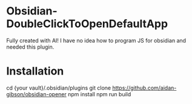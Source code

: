 # Obsidian-DoubleClickToOpenDefaultApp

Fully created with AI! I have no idea how to program JS for obsidian and needed this plugin.

# Installation
cd {your vault}/.obsidian/plugins
git clone https://github.com/aidan-gibson/obsidian-opener
npm install
npm run build

